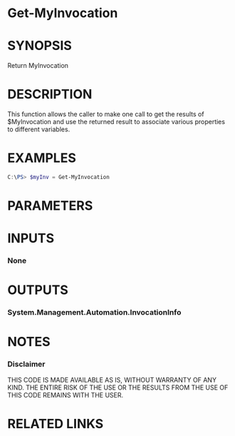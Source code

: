 # Get-MyInvocation# SYNOPSISReturn MyInvocation# DESCRIPTIONThis function allows the caller to make one call to get the results of $MyInvocation and use the returned result to associate various properties to different variables.# EXAMPLES```powershellC:\PS> $myInv = Get-MyInvocation```# PARAMETERS# INPUTS### None# OUTPUTS### System.Management.Automation.InvocationInfo# NOTES### DisclaimerTHIS CODE IS MADE AVAILABLE AS IS, WITHOUT WARRANTY OF ANY KIND. THE ENTIRE RISK OF THE USE OR THE RESULTS FROM THE USE OF THIS CODE REMAINS WITH THE USER.# RELATED LINKS